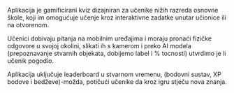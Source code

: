 Aplikacija je gamificirani kviz dizajniran za učenike nižih razreda osnovne škole, koji im omogućuje učenje kroz interaktivne zadatke unutar učionice ili na otvorenom. 

Učenici dobivaju pitanja na mobilnim uređajima i moraju pronaći fizičke odgovore u svojoj okolini, slikati ih s kamerom i preko AI modela (prepoznavanje stvarnih objekata, dobijemo label i % tocnosti) utvrdimo je li učenik pogodio. 

Aplikacija uključuje leaderboard u stvarnom vremenu, (bodovni sustav, XP bodove i bedževe)-možda, potičući učenike da kroz igru stječu nova znanja.

